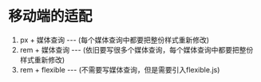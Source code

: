 # 移动端的适配
1. px + 媒体查询 --- (每个媒体查询中都要把整份样式重新修改)
2. rem + 媒体查询 --- (依旧要写很多个媒体查询，每个媒体查询中都要把整份样式重新修改)
3. rem + flexible --- (不需要写媒体查询，但是需要引入flexible.js)